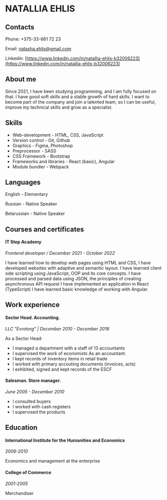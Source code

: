 # NATALLIA EHLIS

## Contacts

Phone: +375-33-661 72 23

Email: natasha.ehlis@gmail.com

Linkedin:
[https://www.linkedin.com/in/natallia-ehlis-b32006223](https://www.linkedin.com/in/natallia-ehlis-b32006223)

## About me

Since 2021, I have been studying programming, and I am fully focused on that. I have good soft skills and a stable growth of hard skills. I want to become part of the company and join a talented team, so I can be useful, improve my technical skills and grow as a specialist.

## Skills

- Web-development - HTML, CSS, JavaScript
- Version control - Git, Github
- Graphics - Figma, Photoshop
- Preprocessor - SASS
- CSS Framework - Bootstrap
- Frameworks and libraries - React (basic), Angular
- Module bundler - Webpack

## Languages

English - Elementary

Russian - Native Speaker

Belarussian - Native Speaker

## Courses and certificates

#### IT Step Academy

_Frontend developer / December 2021 - October 2022_

I have learned how to develop web pages using HTML and CSS, I have developed websites with adaptive and semantic layout. I have learned client side scripting using JavaScript, OOP and its core concepts. I have processed and parsed data using JSON, the principles of creating asynchronous API request I have implemented an application in React (TypeScript) I have learned basic knowledge of working with Angular.

## Work experience

#### Sector Head. Accounting.

_LLC "Evrotorg" | December 2010 - December 2016_

As a Sector Head:

- I managed a department with a staff of 13 accountants
- I supervised the work of economists
  As an accountant:
- I kept records of inventory items in retail trade
- I worked with primary accouting documents (invoices, acts)
- I exhibited, signed and kept records of the ESCF

#### Salesman. Store manager.

_June 2005 - December 2010_

- I consulted buyers
- I worked with cash registers
- I supervised the products

## Education

#### International Institute for the Humanities and Economics

_2006-2010_

Economics and management at the enterprise

#### College of Commerce

_2001-2005_

Merchandiser

